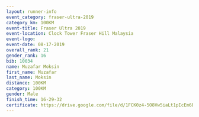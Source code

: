 ```yaml
---
layout: runner-info 
event_category: fraser-ultra-2019 
category_km: 100KM 
event-title: Fraser Ultra 2019 
event-location: Clock Tower Fraser Hill Malaysia 
event-logo: 
event-date: 08-17-2019 
overall_rank: 21
gender_rank: 16
bib: 10034
name: Muzafar Moksin
first_name: Muzafar
last_name: Moksin
distance: 100KM
category: 100KM
gender: Male
finish_time: 16-29-32
certificate: https://drive.google.com/file/d/1FCK0z4-5O8Vw5iaLt1pIcEm6EwOijrwi/view?usp=sharing
---
```

